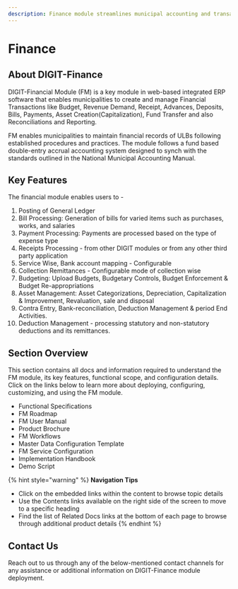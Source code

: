 ```yaml
---
description: Finance module streamlines municipal accounting and transaction processes
---
```


# Finance

## About DIGIT-Finance

DIGIT-Financial Module \(FM\) is a key module in web-based integrated ERP software that enables municipalities to create and manage Financial Transactions like Budget, Revenue Demand, Receipt, Advances, Deposits, Bills, Payments, Asset Creation\(Capitalization\), Fund Transfer and also Reconciliations and Reporting. 

FM enables municipalities to maintain financial records of ULBs following established procedures and practices. The module follows a fund based double-entry accrual accounting system designed to synch with the standards outlined in the National Municipal Accounting Manual.

## Key Features

The financial module enables users to -

1. Posting of General Ledger
2. Bill Processing: Generation of bills for varied items such as purchases, works, and salaries
3. Payment Processing: Payments are processed based on the type of expense type
4. Receipts Processing - from other DIGIT modules or from any other third party application
5. Service Wise, Bank account mapping - Configurable
6. Collection Remittances - Configurable mode of collection wise
7. Budgeting: Upload Budgets, Budgetary Controls, Budget Enforcement & Budget Re-appropriations
8. Asset Management: Asset Categorizations, Depreciation, Capitalization & Improvement, Revaluation, sale and disposal
9. Contra Entry, Bank-reconciliation, Deduction Management & period End Activities.
10. Deduction Management - processing statutory and non-statutory deductions and its remittances.

## Section Overview

This section contains all docs and information required to understand the FM module, its key features, functional scope, and configuration details. Click on the links below to learn more about deploying, configuring, customizing, and using the FM module.

* Functional Specifications
* FM Roadmap
* FM User Manual
* Product Brochure
* FM Workflows 
* Master Data Configuration Template
* FM Service Configuration
* Implementation Handbook
* Demo Script

{% hint style="warning" %}
**Navigation Tips**

* Click on the embedded links within the content to browse topic details
* Use the Contents links available on the right side of the screen to move to a specific heading
* Find the list of Related Docs links at the bottom of each page to browse through additional product details
{% endhint %}

## Contact Us

Reach out to us through any of the below-mentioned contact channels for any assistance or additional information on DIGIT-Finance module deployment.



